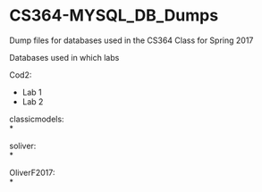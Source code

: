 # CS364-MYSQL_DB_Dumps
Dump files for databases used in the CS364 Class for Spring 2017

Databases used in which labs <br />

Cod2: <br />
* Lab 1
* Lab 2

classicmodels: <br />
*

soliver: <br />
*

OliverF2017: <br />
*
